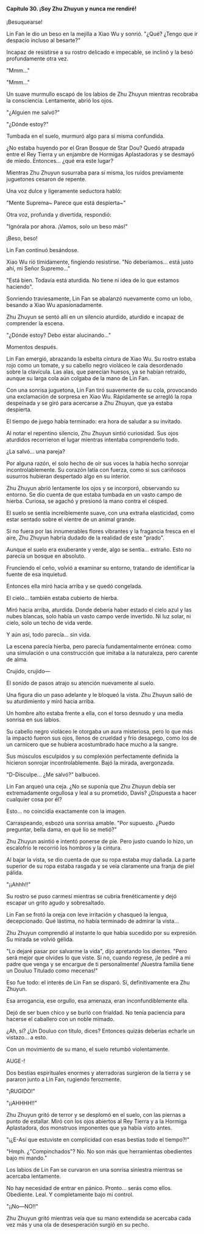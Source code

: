 
#### Capítulo 30. ¡Soy Zhu Zhuyun y nunca me rendiré!


¡Besuquearse!

Lin Fan le dio un beso en la mejilla a Xiao Wu y sonrió. "¿Qué? ¿Tengo que ir despacio incluso al besarte?"

Incapaz de resistirse a su rostro delicado e impecable, se inclinó y la besó profundamente otra vez.

"Mmm..."

"Mmm..."

Un suave murmullo escapó de los labios de Zhu Zhuyun mientras recobraba la consciencia. Lentamente, abrió los ojos.

"¿Alguien me salvó?"

"¿Dónde estoy?"

Tumbada en el suelo, murmuró algo para sí misma confundida.

¿No estaba huyendo por el Gran Bosque de Star Dou? Quedó atrapada entre el Rey Tierra y un enjambre de Hormigas Aplastadoras y se desmayó de miedo. Entonces... ¿qué era este lugar?

Mientras Zhu Zhuyun susurraba para sí misma, los ruidos previamente juguetones cesaron de repente.

Una voz dulce y ligeramente seductora habló:

"Mente Suprema~ Parece que está despierta~"

Otra voz, profunda y divertida, respondió:

"Ignórala por ahora. ¡Vamos, solo un beso más!"

¡Beso, beso!

Lin Fan continuó besándose.

Xiao Wu rió tímidamente, fingiendo resistirse. "No deberíamos... está justo ahí, mi Señor Supremo..."

"Está bien. Todavía está aturdida. No tiene ni idea de lo que estamos haciendo".

Sonriendo traviesamente, Lin Fan se abalanzó nuevamente como un lobo, besando a Xiao Wu apasionadamente.

Zhu Zhuyun se sentó allí en un silencio aturdido, aturdido e incapaz de comprender la escena.

"¿Dónde estoy? Debo estar alucinando..."

Momentos después.

Lin Fan emergió, abrazando la esbelta cintura de Xiao Wu. Su rostro estaba rojo como un tomate, y su cabello negro violáceo le caía desordenado sobre la clavícula. Las alas, que parecían huesos, ya se habían retraído, aunque su larga cola aún colgaba de la mano de Lin Fan.

Con una sonrisa juguetona, Lin Fan tiró suavemente de su cola, provocando una exclamación de sorpresa en Xiao Wu. Rápidamente se arregló la ropa despeinada y se giró para acercarse a Zhu Zhuyun, que ya estaba despierta.

El tiempo de juego había terminado: era hora de saludar a su invitado.

Al notar el repentino silencio, Zhu Zhuyun sintió curiosidad. Sus ojos aturdidos recorrieron el lugar mientras intentaba comprenderlo todo.

¿La salvó... una pareja?

Por alguna razón, el solo hecho de oír sus voces la había hecho sonrojar incontrolablemente. Su corazón latía con fuerza, como si sus cariñosos susurros hubieran despertado algo en su interior.

Zhu Zhuyun abrió lentamente los ojos y se incorporó, observando su entorno. Se dio cuenta de que estaba tumbada en un vasto campo de hierba. Curiosa, se agachó y presionó la mano contra el césped.

El suelo se sentía increíblemente suave, con una extraña elasticidad, como estar sentado sobre el vientre de un animal grande.

Si no fuera por las innumerables flores vibrantes y la fragancia fresca en el aire, Zhu Zhuyun habría dudado de la realidad de este "prado".

Aunque el suelo era exuberante y verde, algo se sentía... extraño. Esto no parecía un bosque en absoluto.

Frunciendo el ceño, volvió a examinar su entorno, tratando de identificar la fuente de esa inquietud.

Entonces ella miró hacia arriba y se quedó congelada.

El cielo... también estaba cubierto de hierba.

Miró hacia arriba, aturdida. Donde debería haber estado el cielo azul y las nubes blancas, solo había un vasto campo verde invertido. Ni luz solar, ni cielo, solo un techo de vida verde.

Y aún así, todo parecía... sin vida.

La escena parecía hierba, pero parecía fundamentalmente errónea: como una simulación o una construcción que imitaba a la naturaleza, pero carente de alma.

Crujido, crujido—

El sonido de pasos atrajo su atención nuevamente al suelo.

Una figura dio un paso adelante y le bloqueó la vista. Zhu Zhuyun salió de su aturdimiento y miró hacia arriba.

Un hombre alto estaba frente a ella, con el torso desnudo y una media sonrisa en sus labios.

Su cabello negro violáceo le otorgaba un aura misteriosa, pero lo que más la impactó fueron sus ojos, llenos de crueldad y frío desapego, como los de un carnicero que se hubiera acostumbrado hace mucho a la sangre.

Sus músculos esculpidos y su complexión perfectamente definida la hicieron sonrojar incontrolablemente. Bajó la mirada, avergonzada.

"D-Disculpe... ¿Me salvó?" balbuceó.

Lin Fan arqueó una ceja. ¿No se suponía que Zhu Zhuyun debía ser extremadamente orgullosa y leal a su prometido, Davis? ¿Dispuesta a hacer cualquier cosa por él?

Esto... no coincidía exactamente con la imagen.

Carraspeando, esbozó una sonrisa amable. "Por supuesto. ¿Puedo preguntar, bella dama, en qué lío se metió?"

Zhu Zhuyun asintió e intentó ponerse de pie. Pero justo cuando lo hizo, un escalofrío le recorrió los hombros y la cintura.

Al bajar la vista, se dio cuenta de que su ropa estaba muy dañada. La parte superior de su ropa estaba rasgada y se veía claramente una franja de piel pálida.

"¡¡Ahhh!!"

Su rostro se puso carmesí mientras se cubría frenéticamente y dejó escapar un grito agudo y sobresaltado.

Lin Fan se frotó la oreja con leve irritación y chasqueó la lengua, decepcionado. Qué lástima, no había terminado de admirar la vista...

Zhu Zhuyun comprendió al instante lo que había sucedido por su expresión. Su mirada se volvió gélida.

"Lo dejaré pasar por salvarme la vida", dijo apretando los dientes. "Pero será mejor que olvides lo que viste. Si no, cuando regrese, ¡le pediré a mi padre que venga y se encargue de ti personalmente! ¡Nuestra familia tiene un Douluo Titulado como mecenas!"

Eso fue todo: el interés de Lin Fan se disparó. Sí, definitivamente era Zhu Zhuyun.

Esa arrogancia, ese orgullo, esa amenaza, eran inconfundiblemente ella.

Dejó de ser buen chico y se burló con frialdad. No tenía paciencia para hacerse el caballero con un noble mimado.

¿Ah, sí? ¿Un Douluo con título, dices? Entonces quizás deberías echarle un vistazo... a esto.

Con un movimiento de su mano, el suelo retumbó violentamente.

AUGE-!

Dos bestias espirituales enormes y aterradoras surgieron de la tierra y se pararon junto a Lin Fan, rugiendo ferozmente.

"¡RUGIDO!"

"¡¡AHHHH!!"

Zhu Zhuyun gritó de terror y se desplomó en el suelo, con las piernas a punto de estallar. Miró con los ojos abiertos al Rey Tierra y a la Hormiga Aplastadora, dos monstruos imponentes que ya había visto antes.

"¡¿E-Así que estuviste en complicidad con esas bestias todo el tiempo?!"

"Hmph. ¿"Compinchados"? No. No son más que herramientas obedientes bajo mi mando."

Los labios de Lin Fan se curvaron en una sonrisa siniestra mientras se acercaba lentamente.

No hay necesidad de entrar en pánico. Pronto... serás como ellos. Obediente. Leal. Y completamente bajo mi control.

"¡¡No—NO!!"

Zhu Zhuyun gritó mientras veía que su mano extendida se acercaba cada vez más y una ola de desesperación surgió en su pecho.